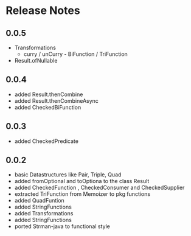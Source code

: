 # Release Notes

## 0.0.5
* Transformations
    + curry / unCurry - BiFunction / TriFunction
* Result.ofNullable

## 0.0.4
* added Result.thenCombine
* added Result.thenCombineAsync
* added CheckedBiFunction

## 0.0.3
* added CheckedPredicate

## 0.0.2
* basic Datastructures like Pair, Triple, Quad
* added fromOptional and toOptiona to the class Result
* added CheckedFunction , CheckedConsumer and CheckedSupplier
* extracted TriFunction from Memoizer to pkg functions
* added QuadFuntion
* added StringFunctions
* added Transformations 
* added StringFunctions
* ported Strman-java to functional style